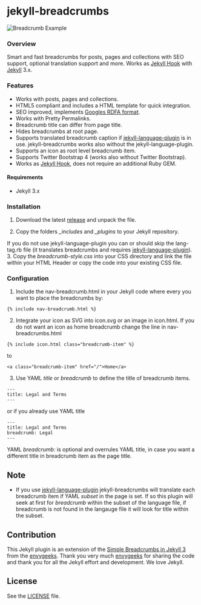 # jekyll-breadcrumbs

![Breadcrumb Example](https://github.com/git-no/jekyll-breadcrumbs/blob/master/breadcrumb-example.png)  

### Overview
Smart and fast breadcrumbs for posts, pages and collections with SEO support, optional translation support and more. Works as [Jekyll Hook](https://jekyllrb.com/docs/plugins/#hooks) with [Jekyll](https://jekyllrb.com) 3.x.

### Features

- Works with posts, pages and collections.
- HTML5 compliant and includes a HTML template for quick integration.
- SEO improved, implements [Googles RDFA format](https://developers.google.com/structured-data/breadcrumbs).
- Works with Pretty Permalinks.
- Breadcrumb title can differ from page title.
- Hides breadcrumbs at root page.
- Supports translated breadcrumb caption if [jekyll-language-plugin](https://github.com/vwochnik/jekyll-language-plugin) is in use. jekyll-breadcrumbs works also without the jekyll-language-plugin.
- Supports an icon as root level breadcrumb item.
- Supports Twitter Bootstrap 4 (works also without Twitter Bootstrap).
- Works as [Jekyll Hook](https://jekyllrb.com/docs/plugins/#hooks), does not require an additional Ruby GEM.

#### Requirements
* Jekyll 3.x

### Installation

1. Download the latest [release](https://github.com/git-no/jekyll-breadcrumbs/releases) and unpack the file.

2. Copy the folders *_includes* and *_plugins* to your Jekyll repository.

  If you do not use jekyll-language-plugin you can or should skip the lang-tag.rb file (it translates breadcrumbs and requires [jekyll-language-plugin](https://github.com/vwochnik/jekyll-language-plugin)).
3. Copy the *breadcrumb-style.css* into your CSS directory and link the file within your HTML Header or copy the code into your existing CSS file.

### Configuration
1. Include the nav-breadcrumb.html in your Jekyll code where every you want to place the breadcrumbs by:
  ```
  {% include nav-breadcrumb.html %}
  ```

2. Integrate your icon as SVG into icon.svg or an image in icon.html. If you do not want an icon as home breadcrumb change the line in nav-breadcrumbs.html

  ```
  {% include icon.html class="breadcrumb-item" %}
  ```
  to
  ```
  <a class="breadcrumb-item" href="/">Home</a>
  ```

3. Use YAML *title* or *breadcrumb* to define the title of breadcrumb items.

  ```
  ---
  title: Legal and Terms
  ---
  ```  
  or if you already use YAML title
  ```
  ---
  title: Legal and Terms
  breadcrumb: Legal
  ---
  ```
  YAML *breadcrumb:* is optional and overrules YAML title, in case you want a different title in breadcrumb item as the page title.


## Note
* If you use [jekyll-language-plugin](https://github.com/vwochnik/jekyll-language-plugin) jekyll-breadcrumbs will translate each breadcrumb item if YAML *subset* in the page is set. If so this plugin will seek at first for *breadcrumb* within the subset of the language file, if breadcrumb is not found in the langauge file it will look for title within the subset.

## Contribution
This Jekyll plugin is an extension of the [Simple Breadcrumbs in Jekyll 3](https://envygeeks.io/2015/12/06/super-simple-breadcrumbs-in-jekyll-3-0/) from the [envygeeks](https://github.com/envygeeks). Thank you very much [envygeeks](https://github.com/envygeeks) for sharing the code and thank you for all the Jekyll effort and development. We love Jekyll.

## License

See the [LICENSE](https://github.com/jekyll/jekyll/blob/master/LICENSE) file.
